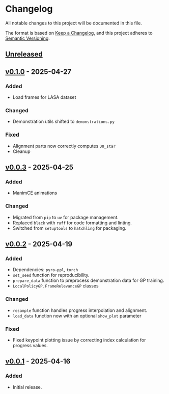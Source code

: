 # Changelog

All notable changes to this project will be documented in this file.

The format is based on [Keep a Changelog](https://keepachangelog.com/en/1.1.0/),
and this project adheres to [Semantic Versioning](https://semver.org/spec/v2.0.0.html).

## [Unreleased]

## [v0.1.0] - 2025-04-27

### Added

- Load frames for LASA dataset

### Changed

- Demonstration utils shifted to `demonstrations.py`

### Fixed

- Alignment parts now correctly computes `D0_star`
- Cleanup

## [v0.0.3] - 2025-04-25

### Added

- ManimCE animations

### Changed

- Migrated from `pip` to `uv` for package management.
- Replaced `black` with `ruff` for code formatting and linting.
- Switched from `setuptools` to `hatchling` for packaging.

## [v0.0.2] - 2025-04-19

### Added

- Dependencies: `pyro-ppl`, `torch`
- `set_seed` function for reproducibility.
- `prepare_data` function to preprocess demonstration data for GP training.
- `LocalPolicyGP`, `FrameRelevanceGP` classes

### Changed

- `resample` function handles progress interpolation and alignment.
- `load_data` function now with an optional `show_plot` parameter

### Fixed

- Fixed keypoint plotting issue by correcting index calculation for progress values.

## [v0.0.1] - 2025-04-16

### Added

- Initial release.

[unreleased]: https://github.com/AshrithSagar/MultiRefLfD-TPGP/compare/v0.1.0...HEAD
[v0.1.0]: https://github.com/AshrithSagar/MultiRefLfD-TPGP/compare/v0.0.3...v0.1.0
[v0.0.3]: https://github.com/AshrithSagar/MultiRefLfD-TPGP/compare/v0.0.2...v0.0.3
[v0.0.2]: https://github.com/AshrithSagar/MultiRefLfD-TPGP/compare/v0.0.1...v0.0.2
[v0.0.1]: https://github.com/AshrithSagar/MultiRefLfD-TPGP/releases/tag/v0.0.1
